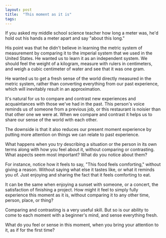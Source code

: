 ```yaml
---
layout: post
title:  "This moment as it is"
tags: 
---
```


If you asked my middle school science teacher how long a meter was, he'd hold out his hands a meter apart and say "about this long."

His point was that he didn't believe in learning the metric system of measurement by comparing it to the imperial system that we used in the United States. He wanted us to learn it as an independent system. We should feel the weight of a kilogram, measure with rulers in centimeters, and weigh a cubic centimeter of water and see that it was one gram.

He wanted us to get a fresh sense of the world directly measured in the metric system, rather than converting everything from our past experience, which will inevitably result in an approximation.

It's natural for us to compare and contrast new experiences and acquaintances with those we've had in the past. This person's voice reminds us of someone from a previous job, or this restaurant is noisier than that other one we were at. When we compare and contrast it helps us to share our sense of the world with each other.

The downside is that it also reduces our present moment experience by putting more attention on things we can relate to past experience.

What happens when you try describing a situation or the person in its own terms along with how you feel about it, without comparing or contrasting. What aspects seem most important? What do you notice about them?

For instance, notice how it feels to say, "This food feels comforting," without giving a reason. Without saying what else it tastes like, or what it reminds you of. Just enjoying and sharing the fact that it feels comforting to eat.

It can be the same when enjoying a sunset with someone, or a concert, the satisfaction of finishing a project. How might it feel to simply fully experience this moment as it is, without comparing it to any other time, person, place, or thing?

Comparing and contrasting is a very useful skill. But so is our ability to come to each moment with a beginner's mind, and sense everything fresh.

What do you feel or sense in this moment, when you bring your attention to it, as if for the first time?